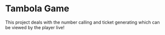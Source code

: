 # Tambola Game

This project deals with the number calling and ticket generating which can be viewed by the player live!
